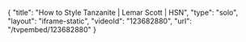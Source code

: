 {
    "title": "How to Style Tanzanite | Lemar Scott | HSN",
    "type": "solo",
    "layout": "iframe-static",
    "videoId": "123682880",
    "url": "\/tvpembed\/123682880"
}